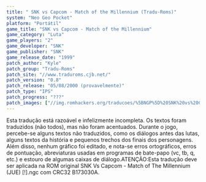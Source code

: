 ```yaml
---
title: " SNK vs Capcom - Match of the Millennium (Tradu-Roms)"
system: "Neo Geo Pocket"
platform: "Portátil"
game_title: "SNK vs Capcom - Match of the Millennium"
game_category: "Luta"
game_players: "2"
game_developer: "SNK"
game_publisher: "SNK"
game_release_date: "1999"
patch_author: "Kyle"
patch_group: "Tradu-Roms"
patch_site: "//www.traduroms.cjb.net/"
patch_version: "0.8"
patch_release: "05/08/2000 (provavelmente)"
patch_type: "IPS"
patch_progress: "???"
patch_images: ["//img.romhackers.org/traducoes/%5BNGP%5D%20SNK%20vs%20Capcom%20-%20Tradu-Roms%20-%201.png","//img.romhackers.org/traducoes/%5BNGP%5D%20SNK%20vs%20Capcom%20-%20Tradu-Roms%20-%202.png","//img.romhackers.org/traducoes/%5BNGP%5D%20SNK%20vs%20Capcom%20-%20Tradu-Roms%20-%203.png"]
---
```

Esta tradução está razoável e infelizmente incompleta. Os textos foram traduzidos (não todos), mas não foram acentuados. Durante o jogo, percebe-se alguns textos não traduzidos, como os diálogos antes das lutas, alguns textos da história e pequenos trechos dos finais dos personagens. Além disso, nenhum gráfico foi editado, e nota-se erros ortográficos, erros de pontuação, abreviaturas usadas em programas de bate-papo (vc, tb, q, etc.) e estouro de algumas caixas de diálogo.ATENÇÃO:Esta tradução deve ser aplicada na ROM original SNK Vs Capcom - Match of The Millennium (JUE) [!].ngc com CRC32 B173030A.